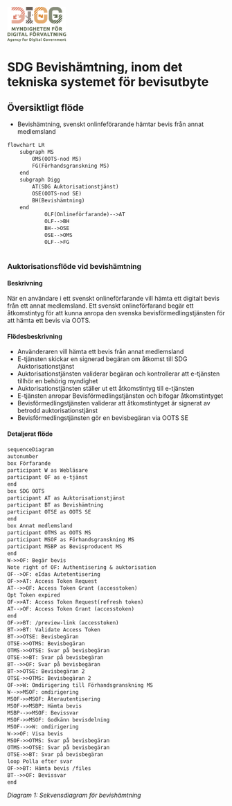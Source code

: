 ![Logo](/images/digg.png)

# SDG Bevishämtning, inom det tekniska systemet för bevisutbyte

## Översiktligt flöde
* Bevishämtning, svenskt onlinfeförarande hämtar bevis från annat medlemsland
```mermaid
flowchart LR
    subgraph MS
        OMS(OOTS-nod MS)
        FG(Förhandsgranskning MS)
    end
    subgraph Digg
        AT(SDG Auktorisationstjänst)
        OSE(OOTS-nod SE)
        BH(Bevishämtning)
    end
            OLF(Onlineförfarande)-->AT
            OLF-->BH
            BH-->OSE
            OSE-->OMS
            OLF-->FG
    
```



### Auktorisationsflöde vid bevishämtning
#### Beskrivning

När en användare i ett svenskt onlineförfarande vill hämta ett digitalt bevis från ett annat medlemsland.
Ett svenskt onlineförfarand begär ett åtkomstintyg för att kunna anropa den svenska bevisförmedlingstjänsten för att hämta ett bevis via OOTS.

#### Flödesbeskrivning

* Använderaren vill hämta ett bevis från annat medlemsland
* E-tjänsten skickar en signerad begäran om åtkomst till SDG Auktorisationstjänst
* Auktorisationstjänsten validerar begäran och kontrollerar att e-tjänsten tillhör en behörig myndighet
* Auktorisationstjänsten ställer ut ett åtkomstintyg till e-tjänsten
* E-tjänsten anropar Bevisförmedlingstjänsten och bifogar åtkomstintyget
* Bevisförmedlingstjänsten validerar att åtkomstintyget är signerat av betrodd auktorisationstjänst
* Bevisförmedlingstjänsten gör en bevisbegäran via OOTS SE


#### Detaljerat flöde

```mermaid
sequenceDiagram
autonumber
box Förfarande
participant W as Webläsare
participant OF as e-tjänst
end
box SDG OOTS
participant AT as Auktorisationstjänst
participant BT as Bevishämtning 
participant OTSE as OOTS SE
end
box Annat medlemsland
participant OTMS as OOTS MS
participant MSOF as Förhandsgranskning MS
participant MSBP as Bevisproducent MS
end
W->>OF: Begär bevis
Note right of OF: Authentisering & auktorisation
OF-->OF: eIdas Autetentisering
OF->>AT: Access Token Request
AT-->>OF: Access Token Grant (accesstoken)
Opt Token expired
OF->>AT: Access Token Request(refresh token)
AT-->OF: Access Token Grant (accesstoken)
end
OF->>BT: /preview-link (accesstoken)
BT->>BT: Validate Access Token
BT->>OTSE: Bevisbegäran
OTSE->>OTMS: Bevisbegäran
OTMS->>OTSE: Svar på bevisbegäran
OTSE->>BT: Svar på bevisbegäran
BT-->>OF: Svar på bevisbegäran
BT->>OTSE: Bevisbegäran 2
OTSE->>OTMS: Bevisbegäran 2
OF->>W: Omdirigering till Förhandsgranskning MS
W-->>MSOF: omdirigering
MSOF->>MSOF: Återautentisering
MSOF->>MSBP: Hämta bevis
MSBP-->>MSOF: Bevissvar
MSOF->>MSOF: Godkänn bevisdelning
MSOF-->>W: omdirigering
W->>OF: Visa bevis
MSOF->>OTMS: Svar på bevisbegäran
OTMS->>OTSE: Svar på bevisbegäran
OTSE->>BT: Svar på bevisbegäran
loop Polla efter svar
OF->>BT: Hämta bevis /files
BT-->>OF: Bevissvar
end
```
*Diagram 1: Sekvensdiagram för bevishämtning*

